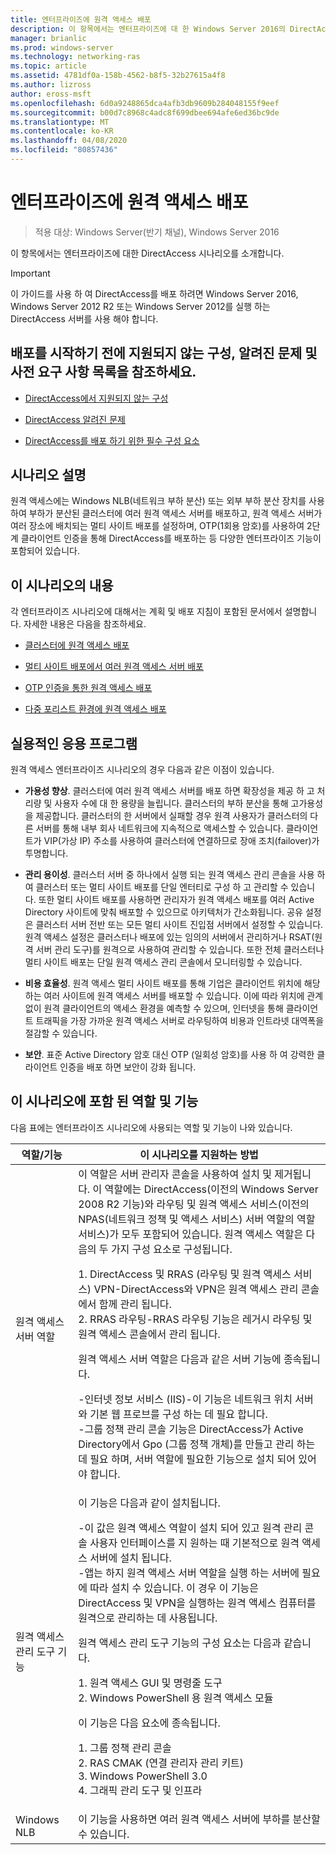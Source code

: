 ```yaml
---
title: 엔터프라이즈에 원격 액세스 배포
description: 이 항목에서는 엔터프라이즈에 대 한 Windows Server 2016의 DirectAccess 시나리오를 소개 합니다.
manager: brianlic
ms.prod: windows-server
ms.technology: networking-ras
ms.topic: article
ms.assetid: 4781df0a-158b-4562-b8f5-32b27615a4f8
ms.author: lizross
author: eross-msft
ms.openlocfilehash: 6d0a9248865dca4afb3db9609b284048155f9eef
ms.sourcegitcommit: b00d7c8968c4adc8f699dbee694afe6ed36bc9de
ms.translationtype: MT
ms.contentlocale: ko-KR
ms.lasthandoff: 04/08/2020
ms.locfileid: "80857436"
---
```

# <a name="deploy-remote-access-in-an-enterprise"></a>엔터프라이즈에 원격 액세스 배포

>적용 대상: Windows Server(반기 채널), Windows Server 2016

이 항목에서는 엔터프라이즈에 대한 DirectAccess 시나리오를 소개합니다.  
  
  
> [!IMPORTANT]  
> 이 가이드를 사용 하 여 DirectAccess를 배포 하려면 Windows Server 2016, Windows Server 2012 R2 또는 Windows Server 2012를 실행 하는 DirectAccess 서버를 사용 해야 합니다.  
  
## <a name="before-you-begin-deploying-see-the-list-of-unsupported-configurations-known-issues-and-prerequisites"></a>배포를 시작하기 전에 지원되지 않는 구성, 알려진 문제 및 사전 요구 사항 목록을 참조하세요.  
  
-   [DirectAccess에서 지원되지 않는 구성](https://technet.microsoft.com/windows-server-docs/networking/remote-access/directaccess/directaccess-unsupported-configurations)  
  
-   [DirectAccess 알려진 문제](https://technet.microsoft.com/windows-server-docs/networking/remote-access/directaccess/directaccess-known-issues)  
  
-   [DirectAccess를 배포 하기 위한 필수 구성 요소](https://technet.microsoft.com/windows-server-docs/networking/remote-access/directaccess/prerequisites-for-deploying-directaccess)  
  
## <a name="scenario-description"></a><a name="BKMK_OVER"></a>시나리오 설명  
원격 액세스에는 Windows NLB(네트워크 부하 분산) 또는 외부 부하 분산 장치를 사용하여 부하가 분산된 클러스터에 여러 원격 액세스 서버를 배포하고, 원격 액세스 서버가 여러 장소에 배치되는 멀티 사이트 배포를 설정하며, OTP(1회용 암호)를 사용하여 2단계 클라이언트 인증을 통해 DirectAccess를 배포하는 등 다양한 엔터프라이즈 기능이 포함되어 있습니다.  
  
## <a name="in-this-scenario"></a>이 시나리오의 내용  
각 엔터프라이즈 시나리오에 대해서는 계획 및 배포 지침이 포함된 문서에서 설명합니다. 자세한 내용은 다음을 참조하세요.  
  
-   [클러스터에 원격 액세스 배포](cluster/Deploy-Remote-Access-In-Cluster.md)  
  
-   [멀티 사이트 배포에서 여러 원격 액세스 서버 배포](multisite/Deploy-Multiple-Remote-Access-Servers-in-a-Multisite-Deployment.md)  
  
-   [OTP 인증을 통한 원격 액세스 배포](otp/Deploy-RA-OTP.md)  
  
-   [다중 포리스트 환경에 원격 액세스 배포](multi-forest/Deploy-Remote-Access-in-a-Multi-Forest-Environment.md)  
  
## <a name="practical-applications"></a><a name="BKMK_APP"></a>실용적인 응용 프로그램  
원격 액세스 엔터프라이즈 시나리오의 경우 다음과 같은 이점이 있습니다.  
  
-   **가용성 향상**. 클러스터에 여러 원격 액세스 서버를 배포 하면 확장성을 제공 하 고 처리량 및 사용자 수에 대 한 용량을 늘립니다. 클러스터의 부하 분산을 통해 고가용성을 제공합니다. 클러스터의 한 서버에서 실패할 경우 원격 사용자가 클러스터의 다른 서버를 통해 내부 회사 네트워크에 지속적으로 액세스할 수 있습니다. 클라이언트가 VIP(가상 IP) 주소를 사용하여 클러스터에 연결하므로 장애 조치(failover)가 투명합니다.  
  
-   **관리 용이성**. 클러스터 서버 중 하나에서 실행 되는 원격 액세스 관리 콘솔을 사용 하 여 클러스터 또는 멀티 사이트 배포를 단일 엔터티로 구성 하 고 관리할 수 있습니다. 또한 멀티 사이트 배포를 사용하면 관리자가 원격 액세스 배포를 여러 Active Directory 사이트에 맞춰 배포할 수 있으므로 아키텍처가 간소화됩니다. 공유 설정은 클러스터 서버 전반 또는 모든 멀티 사이트 진입점 서버에서 설정할 수 있습니다. 원격 액세스 설정은 클러스터나 배포에 있는 임의의 서버에서 관리하거나 RSAT(원격 서버 관리 도구)를 원격으로 사용하여 관리할 수 있습니다. 또한 전체 클러스터나 멀티 사이트 배포는 단일 원격 액세스 관리 콘솔에서 모니터링할 수 있습니다.  
  
-   **비용 효율성**. 원격 액세스 멀티 사이트 배포를 통해 기업은 클라이언트 위치에 해당 하는 여러 사이트에 원격 액세스 서버를 배포할 수 있습니다. 이에 따라 위치에 관계없이 원격 클라이언트의 액세스 환경을 예측할 수 있으며, 인터넷을 통해 클라이언트 트래픽을 가장 가까운 원격 액세스 서버로 라우팅하여 비용과 인트라넷 대역폭을 절감할 수 있습니다.  
  
-   **보안**. 표준 Active Directory 암호 대신 OTP (일회성 암호)를 사용 하 여 강력한 클라이언트 인증을 배포 하면 보안이 강화 됩니다.  
  
## <a name="roles-and-features-included-in-this-scenario"></a><a name="BKMK_NEW"></a>이 시나리오에 포함 된 역할 및 기능  
다음 표에는 엔터프라이즈 시나리오에 사용되는 역할 및 기능이 나와 있습니다.  
  
|역할/기능|이 시나리오를 지원하는 방법|  
|---------|-----------------|  
|원격 액세스 서버 역할|이 역할은 서버 관리자 콘솔을 사용하여 설치 및 제거됩니다. 이 역할에는 DirectAccess(이전의 Windows Server 2008 R2 기능)와 라우팅 및 원격 액세스 서비스(이전의 NPAS(네트워크 정책 및 액세스 서비스) 서버 역할의 역할 서비스)가 모두 포함되어 있습니다. 원격 액세스 역할은 다음의 두 가지 구성 요소로 구성됩니다.<p>1. DirectAccess 및 RRAS (라우팅 및 원격 액세스 서비스) VPN-DirectAccess와 VPN은 원격 액세스 관리 콘솔에서 함께 관리 됩니다.<br />2. RRAS 라우팅-RRAS 라우팅 기능은 레거시 라우팅 및 원격 액세스 콘솔에서 관리 됩니다.<p>원격 액세스 서버 역할은 다음과 같은 서버 기능에 종속됩니다.<p>-인터넷 정보 서비스 (IIS)-이 기능은 네트워크 위치 서버와 기본 웹 프로브를 구성 하는 데 필요 합니다.<br />-그룹 정책 관리 콘솔 기능은 DirectAccess가 Active Directory에서 Gpo (그룹 정책 개체)를 만들고 관리 하는 데 필요 하며, 서버 역할에 필요한 기능으로 설치 되어 있어야 합니다.|  
|원격 액세스 관리 도구 기능|이 기능은 다음과 같이 설치됩니다.<p>-이 값은 원격 액세스 역할이 설치 되어 있고 원격 관리 콘솔 사용자 인터페이스를 지 원하는 때 기본적으로 원격 액세스 서버에 설치 됩니다.<br />-앱는 하지 원격 액세스 서버 역할을 실행 하는 서버에 필요에 따라 설치 수 있습니다. 이 경우 이 기능은 DirectAccess 및 VPN을 실행하는 원격 액세스 컴퓨터를 원격으로 관리하는 데 사용됩니다.<p>원격 액세스 관리 도구 기능의 구성 요소는 다음과 같습니다.<p>1. 원격 액세스 GUI 및 명령줄 도구<br />2. Windows PowerShell 용 원격 액세스 모듈<p>이 기능은 다음 요소에 종속됩니다.<p>1. 그룹 정책 관리 콘솔<br />2. RAS CMAK (연결 관리자 관리 키트)<br />3. Windows PowerShell 3.0<br />4. 그래픽 관리 도구 및 인프라|  
|Windows NLB|이 기능을 사용하면 여러 원격 액세스 서버에 부하를 분산할 수 있습니다.|  
  

  


